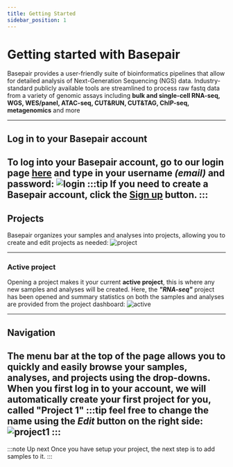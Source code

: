 ```yaml
---
title: Getting Started
sidebar_position: 1
---
```


# Getting started with Basepair

Basepair  provides  a  user-friendly  suite  of  bioinformatics  pipelines  that  allow  for  detailed  analysis  of  Next-Generation Sequencing (NGS) data. Industry-standard publicly available tools are streamlined to process raw fastq
data from a variety of genomic assays including **bulk and single-cell RNA-seq, WGS, WES/panel, ATAC-seq,
CUT&RUN, CUT&TAG, ChIP-seq, metagenomics** and more

---
## Log in to your Basepair account
To log into your Basepair account, go to our login page **[here](http://app.basepairtech.com/login)** and type in your username _(email)_ and password:
![login](/img/login.png)
:::tip
If you need to create a Basepair account, click the **[Sign up](http://app.basepairtech.com/signup)** button.
:::
---
## Projects
Basepair organizes your samples and analyses into projects, allowing you to create and edit projects as needed:
![project](/img/project.png)

---
### Active project
Opening a project makes it your current **active project**, this is where any new samples and analyses will be created.
Here, the **_"RNA-seq"_** project has been opened and summary statistics on both the samples and analyses are provided from the project dashboard:
![active](/img/active.png)

---
## Navigation
The menu bar at the top of the page allows you to quickly and easily browse your samples, analyses, and projects using the drop-downs. When you first log in to your account, we will automatically create your first project for you, called **"Project 1"**
:::tip
feel free to change the name using the _Edit_ button on the right side:
![project1](/img/project1.png)
:::
---
:::note Up next
Once you have setup your project, the next step is to add samples to it.
:::

